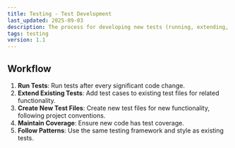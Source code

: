 ```yaml
---
title: Testing - Test Development
last_updated: 2025-09-03
description: The process for developing new tests (running, extending, creating).
tags: testing
version: 1.1
---
```


## Workflow

1. **Run Tests**: Run tests after every significant code change.
2. **Extend Existing Tests**: Add test cases to existing test files for related functionality.
3. **Create New Test Files**: Create new test files for new functionality, following project conventions.
4. **Maintain Coverage**: Ensure new code has test coverage.
5. **Follow Patterns**: Use the same testing framework and style as existing tests.
